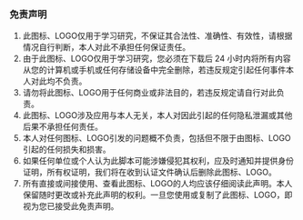 
### 免责声明
1. 此图标、LOGO仅用于学习研究，不保证其合法性、准确性、有效性，请根据情况自行判断，本人对此不承担任何保证责任。
2. 由于此图标、LOGO仅用于学习研究，您必须在下载后 24 小时内将所有内容从您的计算机或手机或任何存储设备中完全删除，若违反规定引起任何事件本人对此均不负责。
3. 请勿将此图标、LOGO用于任何商业或非法目的，若违反规定请自行对此负责。
4. 此图标、LOGO涉及应用与本人无关，本人对因此引起的任何隐私泄漏或其他后果不承担任何责任。
5. 本人对任何图标、LOGO引发的问题概不负责，包括但不限于由图标、LOGO引起的任何损失和损害。
6. 如果任何单位或个人认为此脚本可能涉嫌侵犯其权利，应及时通知并提供身份证明，所有权证明，我们将在收到认证文件确认后删除此图标、LOGO。
7. 所有直接或间接使用、查看此图标、LOGO的人均应该仔细阅读此声明。本人保留随时更改或补充此声明的权利。一旦您使用或复制了此图标、LOGO，即视为您已接受此免责声明。


### 







